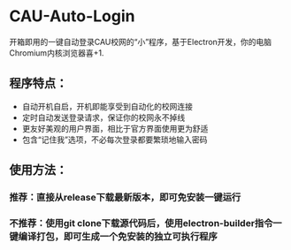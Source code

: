 # CAU-Auto-Login
开箱即用的一键自动登录CAU校网的“小”程序，基于Electron开发，你的电脑Chromium内核浏览器喜+1.

## 程序特点：
 - 自动开机自启，开机即能享受到自动化的校网连接
 - 定时自动发送登录请求，保证你的校网永不掉线
 - 更友好美观的用户界面，相比于官方界面使用更为舒适
 - 包含“记住我”选项，不必每次登录都要繁琐地输入密码

## 使用方法：
### 推荐：直接从release下载最新版本，即可免安装一键运行
### 不推荐：使用git clone下载源代码后，使用electron-builder指令一键编译打包，即可生成一个免安装的独立可执行程序
